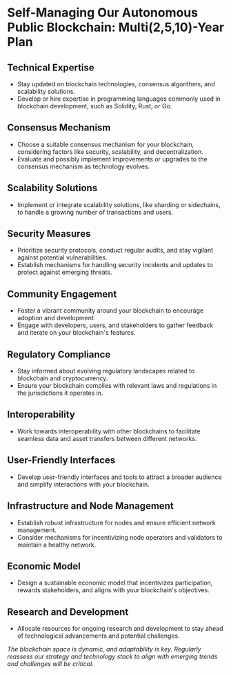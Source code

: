 # Self-Managing Our Autonomous Public Blockchain: Multi(2,5,10)-Year Plan

## Technical Expertise
- Stay updated on blockchain technologies, consensus algorithms, and scalability solutions.
- Develop or hire expertise in programming languages commonly used in blockchain development, such as Solidity, Rust, or Go.

## Consensus Mechanism
- Choose a suitable consensus mechanism for your blockchain, considering factors like security, scalability, and decentralization.
- Evaluate and possibly implement improvements or upgrades to the consensus mechanism as technology evolves.

## Scalability Solutions
- Implement or integrate scalability solutions, like sharding or sidechains, to handle a growing number of transactions and users.

## Security Measures
- Prioritize security protocols, conduct regular audits, and stay vigilant against potential vulnerabilities.
- Establish mechanisms for handling security incidents and updates to protect against emerging threats.

## Community Engagement
- Foster a vibrant community around your blockchain to encourage adoption and development.
- Engage with developers, users, and stakeholders to gather feedback and iterate on your blockchain's features.

## Regulatory Compliance
- Stay informed about evolving regulatory landscapes related to blockchain and cryptocurrency.
- Ensure your blockchain complies with relevant laws and regulations in the jurisdictions it operates in.

## Interoperability
- Work towards interoperability with other blockchains to facilitate seamless data and asset transfers between different networks.

## User-Friendly Interfaces
- Develop user-friendly interfaces and tools to attract a broader audience and simplify interactions with your blockchain.

## Infrastructure and Node Management
- Establish robust infrastructure for nodes and ensure efficient network management.
- Consider mechanisms for incentivizing node operators and validators to maintain a healthy network.

## Economic Model
- Design a sustainable economic model that incentivizes participation, rewards stakeholders, and aligns with your blockchain's objectives.

## Research and Development
- Allocate resources for ongoing research and development to stay ahead of technological advancements and potential challenges.

*The blockchain space is dynamic, and adaptability is key. Regularly reassess our strategy and technology stack to align with emerging trends and challenges will be critical.*

